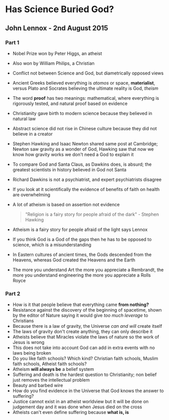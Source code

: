 Has Science Buried God?
=======================

John Lennox - 2nd August 2015
-----------------------------

### Part 1
* Nobel Prize won by Peter Higgs, an atheist
* Also won by William Philips, a Christian
* Conflict not between Science and God, but diametrically opposed views
* Ancient Greeks believed everything is *atomos* or space, **materialist**, versus Plato and Socrates believing the ultimate reality is God, *theism*
* The word **proof** has two meanings: mathematical, where everything is rigorously tested, and natural proof based on evidence
* Christianity gave birth to modern science because they believed in natural law
* Abstract science did not rise in Chinese culture because they did not believe in a creator
* Stephen Hawking and Isaac Newton shared same post at Cambridge; Newton saw gravity as a wonder of God, Hawking saw that now we know how gravity works we don't need a God to explain it
* To compare God and Santa Claus, as Dawkins does, is absurd; the greatest scientists in history believed in God not Santa
* Richard Dawkins is not a psychiatrist, and expert psychiatrists disagree
* If you look at it scientifically the evidence of benefits of faith on health are overwhelming
* A lot of atheism is based on assertion not evidence

    >   "Religion is a fairy story for people afraid of the dark"
        - Stephen Hawking

* Atheism is a fairy story for people afraid of the light says Lennox
* If you think God is a God of the gaps then he has to be opposed to science, which is a misunderstanding
* In Eastern cultures of ancient times, the Gods descended from the Heavens, whereas God created the Heavens and the Earth
* The more you understand Art the more you appreciate a Rembrandt, the more you understand engineering the more you appreciate a Rolls Royce

### Part 2
* How is it that people believe that everything came **from nothing?**
* Resistance against the discovery of the beginning of spacetime, shown by the editor of Nature saying it would give *too much leverage* to Christians
* Because there is a law of gravity, the Universe *can and will* create itself
* The laws of gravity don't create anything, they can only describe it
* Atheists believe that Miracles violate the laws of nature so the work of Jesus is wrong
* This does not take into account God can add in extra events with no laws being broken
* Do you like faith schools? Which kind? Christian faith schools, Muslim faith schools, Atheist faith schools?
* Atheism **will always be** a belief system
* Suffering and death is the hardest question to Christianity; non belief just removes the intellectual problem
* Beauty and barbed wire
* How do you find evidence in the Universe that God knows the answer to suffering?
* Justice cannot exist in an atheist worldview but it will be done on judgement day and it was done when Jesus died on the cross
* Atheists can't even define suffering because **what is, is**
